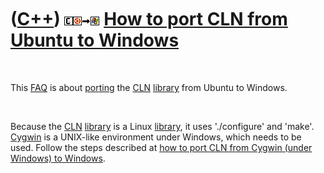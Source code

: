 



 

 

 

 

 

([C++](Cpp.md)) ![CLN](PicCln.png)![Ubuntu](PicUbuntu.png)![to](PicTo.png)![Windows](PicWindows.png) [How to port CLN from Ubuntu to Windows](CppClnPortUbuntuToWindows.md)
=============================================================================================================================================================================

 

This [FAQ](CppFaq.md) is about [porting](CppPort.md) the
[CLN](CppCln.md) [library](CppLibrary.md) from Ubuntu to Windows.

 

Because the [CLN](CppCln.md) [library](CppLibrary.md) is a Linux
[library](CppLibrary.md), it uses './configure' and 'make'.
[Cygwin](CppCygwin.md) is a UNIX-like environment under Windows, which
needs to be used. Follow the steps described at [how to port CLN from
Cygwin (under Windows) to Windows](CppClnPortCygwinToWindows.md).

 

 

 

 

 





 




